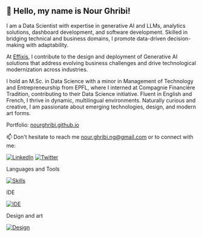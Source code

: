## 👋 Hello, my name is Nour Ghribi!


I am a Data Scientist with expertise in generative AI and LLMs, analytics solutions, dashboard development, and software development. Skilled in bridging technical and business domains, I promote data-driven decision-making with adaptability.

At [Effixis](https://effixis.ch/), I contribute to the design and deployment of Generative AI solutions that address evolving business challenges and drive technological modernization across industries.

I hold an M.Sc. in Data Science with a minor in Management of Technology and Entrepreneurship from EPFL, where I interned at Compagnie Financière Tradition, contributing to their Data Science initiative. Fluent in English and French, I thrive in dynamic, multilingual environments. Naturally curious and creative, I am passionate about emerging technologies, design, and modern art forms.

Portfolio: [nourghribi.github.io](https://nourghribi.github.io/)

📫 Don't hesitate to reach me [nour.ghribi.ng@gmail.com](mailto:nour.ghribi.ng@gmail.com) or to connect with me:

[![LinkedIn](https://skillicons.dev/icons?i=linkedin)](https://www.linkedin.com/in/nour-ghribi/)
[![Twitter](https://skillicons.dev/icons?i=twitter)]([https://www.linkedin.com/in/nour-ghribi/](https://twitter.com/ghribi_nour_))


Languages and Tools

[![Skills](https://skillicons.dev/icons?i=python,scala,java,mysql,docker,pytorch,tensorflow,html,github,gitlab,regex,linux,gcp,aws,bash,latex&perline=8)](#)

IDE

[![IDE](https://skillicons.dev/icons?i=vscode,idea,vim&perline=6)](#)

Design and art

[![Design](https://skillicons.dev/icons?i=ai,ps,blender&perline=6)](#)

<!---
nourGhribi/nourGhribi is a ✨ special ✨ repository because its `README.md` (this file) appears on your GitHub profile.
You can click the Preview link to take a look at your changes.
--->
